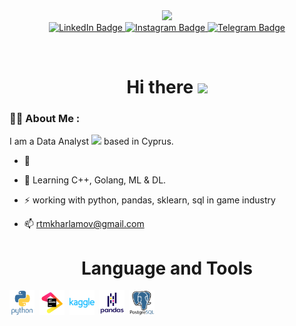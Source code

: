<div id="header" align="center">
  <img src="https://media.giphy.com/media/3otOKv1Z6WUpYwHHwI/giphy.gif" width="100"/>
 
</div>
<div id="badges" align="center">
  <a href="https://www.linkedin.com/in/artemskharlamov/">
    <img src="https://img.shields.io/badge/LinkedIn-blue?style=for-the-badge&logo=linkedin&logoColor=white" alt="LinkedIn Badge"/>
  </a>
  <a href="https://www.instagram.com/i.m.just.ask/">
    <img src="https://img.shields.io/badge/Instagram-purple?style=for-the-badge&logo=instagram&logoColor=white" alt="Instagram Badge"/>
  </a>
  <a href="https://t.me/artikha">
    <img src="https://img.shields.io/badge/Telegram-blue?style=for-the-badge&logo=telegram&logoColor=white" alt="Telegram Badge"/>
  </a>
  <p>
  <img src="https://komarev.com/ghpvc/?username=saintarkhat&style=flat-square&color=blue" alt=""/>
  <h1>
  Hi there
  <img src="https://media.giphy.com/media/hvRJCLFzcasrR4ia7z/giphy.gif" width="30px"/>
</h1>
</div>


 
### :man_technologist: About Me :

I am a Data Analyst <img src="https://media0.giphy.com/media/gRYTjQAs04Pfydymgc/giphy.gif?cid=ecf05e47ogz8veow399t613is4sjdg52ivu6dxsbugppy0l3&rid=giphy.gif&ct=s" width="30"> based in Cyprus.

- :telescope:

- :seedling: Learning C++, Golang, ML & DL.

- :zap: working with python, pandas, sklearn, sql in game industry

- :mailbox: rtmkharlamov@gmail.com

<div id="header" align="center">
  <h1>
  Language and Tools 
</div>
<div>
  <img src="https://github.com/devicons/devicon/blob/master/icons/python/python-original-wordmark.svg" title="Python" alt="Python" width="40" height="40"/>&nbsp;
  <img src="https://github.com/devicons/devicon/blob/master/icons/jetbrains/jetbrains-original.svg" title="JetBrains" alt="JetBrains" width="40" height="40"/>&nbsp;
  <img src="https://github.com/devicons/devicon/blob/master/icons/kaggle/kaggle-original-wordmark.svg" title="Kaggle" alt="Kaggle" width="40" height="40"/>&nbsp;
  <img src="https://github.com/devicons/devicon/blob/master/icons/pandas/pandas-original-wordmark.svg" title="pandas" alt="pandas" width="40" height="40"/>&nbsp;
  <img src="https://github.com/devicons/devicon/blob/master/icons/postgresql/postgresql-original-wordmark.svg" title="PostgreSQL" alt="PostgreSQL" width="40" height="40"/>&nbsp;
</div>
